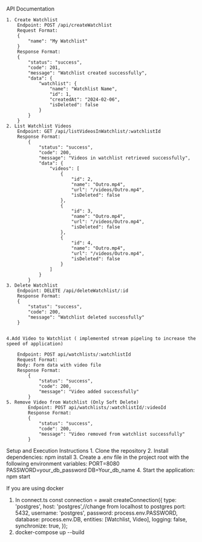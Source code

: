 API Documentation

    1. Create Watchlist
        Endpoint: POST /api/createWatchlist
        Request Format:
        {
            "name": "My Watchlist"
        }
        Response Format:
        {
            "status": "success",
            "code": 201,
            "message": "Watchlist created successfully",
            "data": {
                "watchlist": {
                    "name": "Watchlist Name",
                    "id": 1,
                    "createdAt": "2024-02-06",
                    "isDeleted": false
                }
            }
        }
    2. List Watchlist Videos
        Endpoint: GET /api/listVideosInWatchlist/:watchlistId
        Response Format:
            {
                "status": "success",
                "code": 200,
                "message": "Videos in watchlist retrieved successfully",
                "data": {
                    "videos": [
                        {
                            "id": 2,
                            "name": "Outro.mp4",
                            "url": "/videos/Outro.mp4",
                            "isDeleted": false
                        },
                        {
                            "id": 3,
                            "name": "Outro.mp4",
                            "url": "/videos/Outro.mp4",
                            "isDeleted": false
                        },
                        {
                            "id": 4,
                            "name": "Outro.mp4",
                            "url": "/videos/Outro.mp4",
                            "isDeleted": false
                        }
                    ]
                }
            }
    3. Delete Watchlist
        Endpoint: DELETE /api/deleteWatchlist/:id
        Response Format:
        {
            "status": "success",
            "code": 200,
            "message": "Watchlist deleted successfully"
        }

        
    4.Add Video to Watchlist ( implemented stream pipeling to increase the speed of application)

        Endpoint: POST api/watchlists/:watchlistId
        Request Format:
        Body: Form data with video file
        Response Format:
            {
                "status": "success",
                "code": 200,
                "message": "Video added successfully"
            }
    5. Remove Video from Watchlist (Only Soft Delete)
            Endpoint: POST api/watchlists/:watchlistId/:videoId
            Response Format:
            {
                "status": "success",
                "code": 200,
                "message": "Video removed from watchlist successfully"
            }
    
    
Setup and Execution Instructions
    1. Clone the repository
    2. Install dependencies:
        npm install
    3. Create a .env file in the project root with the following environment variables:
        PORT=8080
        PASSWORD=your_db_password
        DB=Your_db_name
    4. Start the application:
        npm start

If you are using docker 
1. In connect.ts
         const connection = await createConnection({
            type: 'postgres',
            host: 'postgres',//change from localhost to postgres
            port: 5432,
            username: 'postgres',
            password: process.env.PASSWORD,
            database: process.env.DB,
            entities: [Watchlist, Video],
            logging: false,
            synchronize: true,
        });
2. docker-compose up --build
